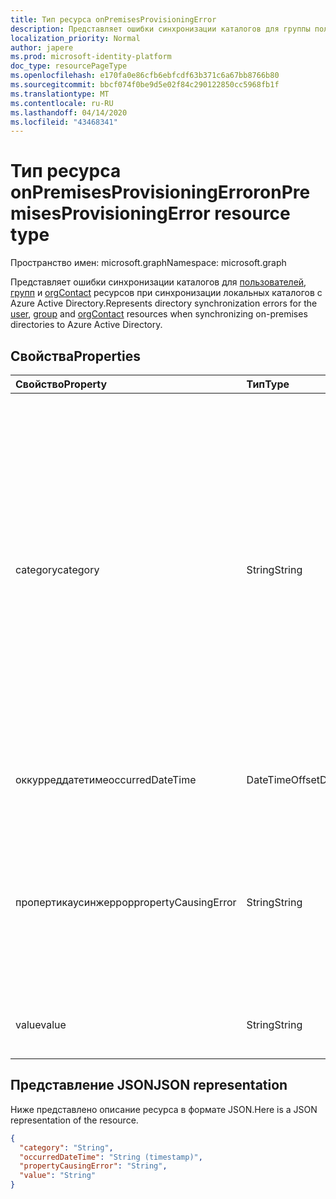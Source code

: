 ```yaml
---
title: Тип ресурса onPremisesProvisioningError
description: Представляет ошибки синхронизации каталогов для группы пользователей и контактных ресурсов при синхронизации локальных каталогов с Azure Active Directory.
localization_priority: Normal
author: japere
ms.prod: microsoft-identity-platform
doc_type: resourcePageType
ms.openlocfilehash: e170fa0e86cfb6ebfcdf63b371c6a67bb8766b80
ms.sourcegitcommit: bbcf074f0be9d5e02f84c290122850cc5968fb1f
ms.translationtype: MT
ms.contentlocale: ru-RU
ms.lasthandoff: 04/14/2020
ms.locfileid: "43468341"
---
```

# <a name="onpremisesprovisioningerror-resource-type"></a><span data-ttu-id="6cbf6-103">Тип ресурса onPremisesProvisioningError</span><span class="sxs-lookup"><span data-stu-id="6cbf6-103">onPremisesProvisioningError resource type</span></span>

<span data-ttu-id="6cbf6-104">Пространство имен: microsoft.graph</span><span class="sxs-lookup"><span data-stu-id="6cbf6-104">Namespace: microsoft.graph</span></span>

<span data-ttu-id="6cbf6-105">Представляет ошибки синхронизации каталогов для [пользователей](user.md), [групп](group.md) и [orgContact](orgcontact.md) ресурсов при синхронизации локальных каталогов с Azure Active Directory.</span><span class="sxs-lookup"><span data-stu-id="6cbf6-105">Represents directory synchronization errors for the [user](user.md), [group](group.md) and [orgContact](orgcontact.md) resources when synchronizing on-premises directories to Azure Active Directory.</span></span>

## <a name="properties"></a><span data-ttu-id="6cbf6-106">Свойства</span><span class="sxs-lookup"><span data-stu-id="6cbf6-106">Properties</span></span>

| <span data-ttu-id="6cbf6-107">Свойство</span><span class="sxs-lookup"><span data-stu-id="6cbf6-107">Property</span></span> | <span data-ttu-id="6cbf6-108">Тип</span><span class="sxs-lookup"><span data-stu-id="6cbf6-108">Type</span></span> | <span data-ttu-id="6cbf6-109">Описание</span><span class="sxs-lookup"><span data-stu-id="6cbf6-109">Description</span></span> |
|:---------------|:--------|:----------|
|<span data-ttu-id="6cbf6-110">category</span><span class="sxs-lookup"><span data-stu-id="6cbf6-110">category</span></span>|<span data-ttu-id="6cbf6-111">String</span><span class="sxs-lookup"><span data-stu-id="6cbf6-111">String</span></span>| <span data-ttu-id="6cbf6-112">Категория ошибки подготовки.</span><span class="sxs-lookup"><span data-stu-id="6cbf6-112">Category of the provisioning error.</span></span> <span data-ttu-id="6cbf6-113">Примечание. в настоящее время существует только одно возможное значение.</span><span class="sxs-lookup"><span data-stu-id="6cbf6-113">Note: Currently, there is only one possible value.</span></span> <span data-ttu-id="6cbf6-114">Возможное значение: *пропертиконфликт* — указывает, что значение свойства не является уникальным.</span><span class="sxs-lookup"><span data-stu-id="6cbf6-114">Possible value: *PropertyConflict* - indicates a property value is not unique.</span></span> <span data-ttu-id="6cbf6-115">Другие объекты содержат одно и то же значение свойства.</span><span class="sxs-lookup"><span data-stu-id="6cbf6-115">Other objects contain the same value for the property.</span></span> |
|<span data-ttu-id="6cbf6-116">оккурреддатетиме</span><span class="sxs-lookup"><span data-stu-id="6cbf6-116">occurredDateTime</span></span>|<span data-ttu-id="6cbf6-117">DateTimeOffset</span><span class="sxs-lookup"><span data-stu-id="6cbf6-117">DateTimeOffset</span></span>| <span data-ttu-id="6cbf6-118">Дата и время возникновения ошибки.</span><span class="sxs-lookup"><span data-stu-id="6cbf6-118">The date and time at which the error occurred.</span></span> |
|<span data-ttu-id="6cbf6-119">пропертикаусинжеррор</span><span class="sxs-lookup"><span data-stu-id="6cbf6-119">propertyCausingError</span></span>|<span data-ttu-id="6cbf6-120">String</span><span class="sxs-lookup"><span data-stu-id="6cbf6-120">String</span></span>| <span data-ttu-id="6cbf6-121">Имя свойства каталога, вызвавшего ошибку.</span><span class="sxs-lookup"><span data-stu-id="6cbf6-121">Name of the directory property causing the error.</span></span> <span data-ttu-id="6cbf6-122">Текущие возможные значения: *userPrincipalName* или *proxyAddress*</span><span class="sxs-lookup"><span data-stu-id="6cbf6-122">Current possible values: *UserPrincipalName* or *ProxyAddress*</span></span> |
|<span data-ttu-id="6cbf6-123">value</span><span class="sxs-lookup"><span data-stu-id="6cbf6-123">value</span></span>|<span data-ttu-id="6cbf6-124">String</span><span class="sxs-lookup"><span data-stu-id="6cbf6-124">String</span></span>| <span data-ttu-id="6cbf6-125">Значение свойства, вызвавшего ошибку.</span><span class="sxs-lookup"><span data-stu-id="6cbf6-125">Value of the property causing the error.</span></span> |

## <a name="json-representation"></a><span data-ttu-id="6cbf6-126">Представление JSON</span><span class="sxs-lookup"><span data-stu-id="6cbf6-126">JSON representation</span></span>
<span data-ttu-id="6cbf6-127">Ниже представлено описание ресурса в формате JSON.</span><span class="sxs-lookup"><span data-stu-id="6cbf6-127">Here is a JSON representation of the resource.</span></span>

<!-- {
  "blockType": "resource",
  "optionalProperties": [

  ],
  "@odata.type": "microsoft.graph.onPremisesProvisioningError"
}-->

```json
{
  "category": "String",
  "occurredDateTime": "String (timestamp)",
  "propertyCausingError": "String",
  "value": "String"
}

```


<!-- uuid: 8fcb5dbc-d5aa-4681-8e31-b001d5168d79
2015-10-25 14:57:30 UTC -->
<!-- {
  "type": "#page.annotation",
  "description": "onPremisesProvisioningError resource",
  "keywords": "",
  "section": "documentation",
  "tocPath": ""
}-->
